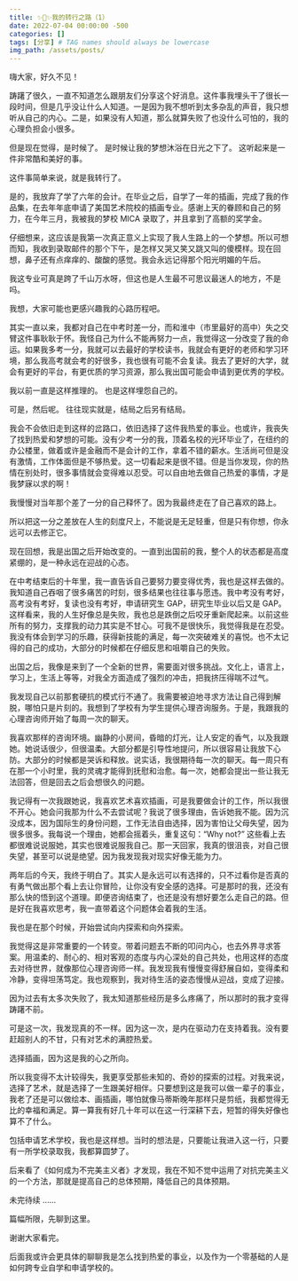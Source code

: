 ```yaml
---
title: ✨🐼✨我的转行之路（1）
date: 2022-07-04 00:00:00 -500
categories: []
tags: [分享] # TAG names should always be lowercase
img_path: /assets/posts/
---
```


嗨大家，好久不见！

踌躇了很久，一直不知道怎么跟朋友们分享这个好消息。这件事我埋头干了很长一段时间，但是几乎没让什么人知道。一是因为我不想听到太多杂乱的声音，我只想听从自己的内心。二是，如果没有人知道，那么就算失败了也没什么可怕的，我的心理负担会小很多。

但是现在觉得，是时候了。
是时候让我的梦想沐浴在日光之下了。
这听起来是一件非常酷和美好的事。

这件事简单来说，就是我转行了。

是的，我放弃了学了六年的会计。在毕业之后，自学了一年的插画，完成了我的作品集，在去年年底申请了美国艺术院校的插画专业。感谢上天的眷顾和自己的努力，在今年三月，我被我的梦校 MICA 录取了，并且拿到了高额的奖学金。

仔细想来，这应该是我第一次真正意义上实现了我人生路上的一个梦想。所以可想而知，我收到录取邮件的那个下午，是怎样又哭又笑又跳又叫的傻模样。现在回想，鼻子还有点痒痒的、酸酸的感觉。我会永远记得那个阳光明媚的午后。

我这专业可真是跨了千山万水呀，但这也是人生最不可思议最迷人的地方，不是吗。

我想，大家可能也更感兴趣我的心路历程吧。

其实一直以来，我都对自己在中考时差一分，而和淮中（市里最好的高中）失之交臂这件事耿耿于怀。我怪自己为什么不能再努力一点，我觉得这一分改变了我的命运。如果我多考一分，我就可以去最好的学校读书，我就会有更好的老师和学习环境，那么我高考就会考的好很多，我也很有可能不会复读。我去了更好的大学，就会有更好的平台，有更优质的学习资源，那么我出国可能会申请到更优秀的学校。

我以前一直是这样推理的。
也是这样埋怨自己的。

可是，然后呢。
往往现实就是，结局之后另有结局。

我会不会依旧走到这样的岔路口，依旧选择了这件我热爱的事业。也或许，我丧失了找到热爱和梦想的可能。没有少考一分的我，顶着名校的光环毕业了，在纽约的办公楼里，做着或许是金融而不是会计的工作，拿着不错的薪水。生活尚可但是没有激情，工作体面但是不够热爱。这一切看起来是很不错。但是当你发现，你的热情在别处时，很多事情就会变得难以忍受。可以自由地去做自己热爱的事情，才是我梦寐以求的啊！

我慢慢对当年那个差了一分的自己释怀了。因为我最终走在了自己喜欢的路上。

所以把这一分之差放在人生的刻度尺上，不能说是无足轻重，但是只有你想，你永远可以去修正它。

现在回想，我是出国之后开始改变的。一直到出国前的我，整个人的状态都是高度紧绷的，是一种永远在迎战的心态。

在中考结束后的十年里，我一直告诉自己要努力要变得优秀，我也是这样去做的。我知道自己吞咽了很多痛苦的时刻，很多结果也往往事与愿违。我中考没有考好，高考没有考好，复读也没有考好，申请研究生 GAP，研究生毕业以后又是 GAP。这样看来，我的人生好像总是失败，我也总是跌倒之后咬牙重新爬起来。以前这些所有的努力，支撑我的动力其实是不甘心。可我不是很快乐，我觉得我是在忍受。我没有体会到学习的乐趣，获得新技能的满足，每一次突破难关的喜悦。也不太记得的自己的成功，大部分的时候都在仔细反思和咀嚼自己的失败。

出国之后，我像是来到了一个全新的世界，需要面对很多挑战。文化上，语言上，学习上，生活上等等，对我全方面造成了强烈的冲击，把我挤压得喘不过气。

我发现自己以前那套硬抗的模式行不通了。我需要被迫地寻求方法让自己得到解脱，哪怕只是片刻的。我想到了学校有为学生提供心理咨询服务。于是，我跟我的心理咨询师开始了每周一次的聊天。

我喜欢那样的咨询环境。幽静的小房间，昏暗的灯光，让人安定的香气，以及我跟她。她说话很少，但很温柔。大部分都是引导性地提问，所以很容易让我放下心防。大部分的时候都是哭诉和释放。说实话，我很期待每一次的聊天。每一周只有在那一个小时里，我的灵魂才能得到抚慰和治愈。每一次，她都会提出一些让我无法回答，但是回去之后会想很久的问题。

我记得有一次我跟她说，我喜欢艺术喜欢插画，可是我要做会计的工作，所以我很不开心。她会问我那为什么不去尝试呢？我说了很多理由，告诉她我不能。因为沉没成本，因为国际生的身份问题，工作无法自由选择，因为害怕让父母失望，因为很多很多。我每说一个理由，她都会摇着头，重复这句：“Why not?” 这些看上去都很难说说服她，其实也很难说服我自己。那一天回家，我真的很沮丧，对自己很失望，甚至可以说是绝望。因为我发现我对现实好像无能为力。

两年后的今天，我终于明白了。其实人是永远可以有选择的，只不过看你是否真的有勇气做出那个看上去让你冒险，让你没有安全感的选择。可是那时的我，还没有那么快的悟到这个道理。即便咨询结束了，也还是没有想好要怎么走自己的路。但是好在我喜欢思考，我一直带着这个问题体会着我的生活。

我也是在那个时候，开始尝试向内探索和向外探索。

我觉得这是非常重要的一个转变。带着问题去不断的叩问内心，也去外界寻求答案。用温柔的、耐心的、相对客观的态度与内心深处的自己共处，也用这样的态度去对待世界，就像那位心理咨询师一样。我发现我有慢慢变得舒展自如，变得柔和冷静，变得坦荡笃定。我也观察到，我对待生活的姿态慢慢从迎战，变成了迎接。

因为过去有太多次失败了，我太知道那些经历是多么疼痛了，所以那时的我才变得踌躇不前。

可是这一次，我发现真的不一样。因为这一次，是内在驱动力在支持着我。没有要赶超别人的不甘，只有对艺术的满腔热爱。

选择插画，因为这是我的心之所向。

所以我变得不太计较得失，我更享受那些未知的、奇妙的探索的过程。对我来说，选择了艺术，就是选择了一生跟美好相伴。只要想到这是我可以做一辈子的事业，我老了还是可以做绘本、画插画，哪怕就像马蒂斯晚年那样只是剪纸，我都觉得无比的幸福和满足。算一算我有好几十年可以在这一行深耕下去，短暂的得失好像也算不了什么。

包括申请艺术学校，我也是这样想。当时的想法是，只要能让我进入这一行，只要有一所学校录取我，我都算圆梦了。

后来看了《如何成为不完美主义者》才发现，我在不知不觉中运用了对抗完美主义的一个方法，那就是提高自己的总体预期，降低自己的具体预期。

未完待续 ……

篇幅所限，先聊到这里。

谢谢大家看完。

后面我或许会更具体的聊聊我是怎么找到热爱的事业，以及作为一个零基础的人是如何跨专业自学和申请学校的。
